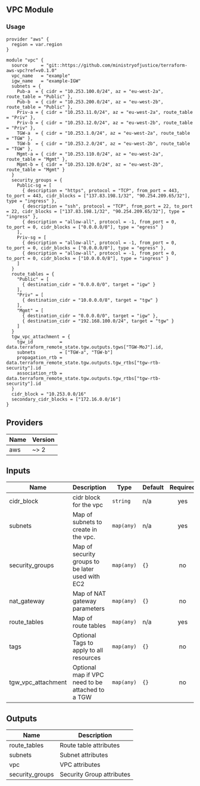 ## VPC Module

### Usage
```
provider "aws" {
  region = var.region
}

module "vpc" {
  source     = "git::https://github.com/ministryofjustice/terraform-aws-vpc?ref=v0.1.0"
  vpc_name   = "example"
  igw_name   = "example-IGW"
  subnets = {
    Pub-a  = { cidr = "10.253.100.0/24", az = "eu-west-2a", route_table = "Public" },
    Pub-b  = { cidr = "10.253.200.0/24", az = "eu-west-2b", route_table = "Public" },
    Priv-a = { cidr = "10.253.11.0/24", az = "eu-west-2a", route_table = "Priv" },
    Priv-b = { cidr = "10.253.12.0/24", az = "eu-west-2b", route_table = "Priv" },
    TGW-a  = { cidr = "10.253.1.0/24", az = "eu-west-2a", route_table = "TGW" },
    TGW-b  = { cidr = "10.253.2.0/24", az = "eu-west-2b", route_table = "TGW" },
    Mgmt-a = { cidr = "10.253.110.0/24", az = "eu-west-2a", route_table = "Mgmt" },
    Mgmt-b = { cidr = "10.253.120.0/24", az = "eu-west-2b", route_table = "Mgmt" }
  }
  security_groups = {
    Public-sg = [
      { description = "https", protocol = "TCP", from_port = 443, to_port = 443, cidr_blocks = ["137.83.198.1/32", "90.254.209.65/32"], type = "ingress" },
      { description = "ssh", protocol = "TCP", from_port = 22, to_port = 22, cidr_blocks = ["137.83.198.1/32", "90.254.209.65/32"], type = "ingress" },
      { description = "allow-all", protocol = -1, from_port = 0, to_port = 0, cidr_blocks = ["0.0.0.0/0"], type = "egress" }
    ],
    Priv-sg = [
      { description = "allow-all", protocol = -1, from_port = 0, to_port = 0, cidr_blocks = ["0.0.0.0/0"], type = "egress" },
      { description = "allow-all", protocol = -1, from_port = 0, to_port = 0, cidr_blocks = ["10.0.0.0/8"], type = "ingress" }
    ]
  }
  route_tables = {
    "Public" = [
      { destination_cidr = "0.0.0.0/0", target = "igw" }
    ],
    "Priv" = [
      { destination_cidr = "10.0.0.0/8", target = "tgw" }
    ],
    "Mgmt" = [
      { destination_cidr = "0.0.0.0/0", target = "igw" },
      { destination_cidr = "192.168.100.0/24", target = "tgw" }
    ]
  }
  tgw_vpc_attachment = {
    tgw_id          = data.terraform_remote_state.tgw.outputs.tgws["TGW-MoJ"].id,
    subnets         = ["TGW-a", "TGW-b"]
    propagation_rtb = data.terraform_remote_state.tgw.outputs.tgw_rtbs["tgw-rtb-security"].id
    association_rtb = data.terraform_remote_state.tgw.outputs.tgw_rtbs["tgw-rtb-security"].id
  }
  cidr_block = "10.253.0.0/16"
  secondary_cidr_blocks = ["172.16.0.0/16"]
}
```
## Providers

| Name | Version |
|------|---------|
| aws | ~> 2 |

## Inputs

| Name | Description | Type | Default | Required |
|------|-------------|------|---------|:-----:|
| cidr\_block | cidr block for the vpc | `string` | n/a | yes |
| subnets | Map of subnets to create in the vpc. | `map(any)` | n/a | yes |
| security\_groups | Map of security groups to be later used with EC2 | `map(any)` | `{}` | no |
| nat\_gateway | Map of NAT gateway parameters | `map(any)` | `{}` | no |
| route\_tables | Map of route tables | `map(any)` | n/a | yes |
| tags | Optional Tags to apply to all resources | `map(any)` | `{}` | no |
| tgw\_vpc\_attachment | Optional map if VPC need to be attached to a TGW | `map(any)` | `{}` | no |

## Outputs

| Name | Description |
|------|-------------|
| route\_tables | Route table attributes |
| subnets | Subnet attributes |
| vpc | VPC attributes |
| security\_groups | Security Group attributes |

